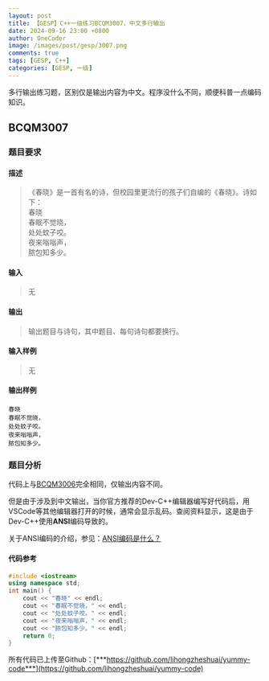 ```yaml
---
layout: post
title: 【GESP】C++一级练习BCQM3007，中文多行输出
date: 2024-09-16 23:00 +0800
author: OneCoder
image: /images/post/gesp/3007.png
comments: true
tags: [GESP, C++]
categories: [GESP, 一级]
---
```

多行输出练习题，区别仅是输出内容为中文。程序没什么不同，顺便科普一点编码知识。

<!--more-->

## BCQM3007

### 题目要求

#### 描述

>《春晓》是一首有名的诗，但校园里更流行的孩子们自编的《春晓》。诗如下：  
>春晓  
>春眠不觉晓，  
>处处蚊子咬。  
>夜来嗡嗡声，  
>脓包知多少。  

#### 输入

>无

#### 输出

>输出题目与诗句，其中题目、每句诗句都要换行。

#### 输入样例

>无

#### 输出样例

```console
春晓
春眠不觉晓，
处处蚊子咬。
夜来嗡嗡声，
脓包知多少。
```

### 题目分析

代码上与[BCQM3006](https://www.coderli.com/gesp-1-bcqm3006/)完全相同，仅输出内容不同。

但是由于涉及到中文输出，当你官方推荐的Dev-C++编辑器编写好代码后，用VSCode等其他编辑器打开的时候，通常会显示乱码。查阅资料显示，这是由于Dev-C++使用**ANSI**编码导致的。

关于ANSI编码的介绍，参见：[ANSI编码是什么？](https://pd.qq.com/s/h8f0iq8cw/)

#### 代码参考

```cpp
#include <iostream>
using namespace std;
int main() {
    cout << "春晓" << endl;
    cout << "春眠不觉晓，" << endl;
    cout << "处处蚊子咬。" << endl;
    cout << "夜来嗡嗡声，" << endl;
    cout << "脓包知多少。" << endl; 
    return 0;
}
```

所有代码已上传至Github：[***https://github.com/lihongzheshuai/yummy-code***](https://github.com/lihongzheshuai/yummy-code)
